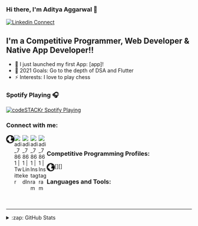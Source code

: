 ### Hi there, I'm Aditya Aggarwal 👋

[![Linkedin Connect](https://img.shields.io/badge/LinkedIn-0077B5?style=for-the-badge&logo=linkedin&logoColor=white)](https://www.linkedin.com/in/aditya7861/)

## I'm a Competitive Programmer, Web Developer & Native App Developer!!

- 🔭 I just launched my first App: [app]!
- 🥅 2021 Goals: Go to the depth of DSA and Flutter
- ⚡ Interests: I love to play chess 

### Spotify Playing 🎧

[<img src="https://now-playing-codestackr.vercel.app/api/spotify-playing" alt="codeSTACKr Spotify Playing" width="350" />](https://open.spotify.com/user/swyqyimdc12jajde4vpwd2x1b)

### Connect with me:

[<img align="left" alt="adi_7861" width="22px" src="https://raw.githubusercontent.com/iconic/open-iconic/master/svg/globe.svg" />][website]
[<img align="left" alt="adi_7861 | Twitter" width="22px" src="https://cdn.jsdelivr.net/npm/simple-icons@v3/icons/twitter.svg" />][twitter]
[<img align="left" alt="adi_7861 | LinkedIn" width="22px" src="https://cdn.jsdelivr.net/npm/simple-icons@v3/icons/linkedin.svg" />][linkedin]
[<img align="left" alt="adi_7861 | Instagram" width="22px" src="https://cdn.jsdelivr.net/npm/simple-icons@v3/icons/instagram.svg" />][instagram]
[<img align="left" alt="adi_7861 | Instagram" width="22px" src="https://cdn.jsdelivr.net/npm/simple-icons@v3/icons/facebook.svg" />][facebook]
<br />

### Competitive Programming Profiles:
[<img align="left" alt="codeSTACKr.com" width="22px" src="https://raw.githubusercontent.com/iconic/open-iconic/master/svg/globe.svg" />][]

### Languages and Tools:


<br />
<br />

---

<details>
  <summary>:zap: GitHub Stats</summary>

  <img align="left" alt="Aditya Aggarwal GitHub Stats" src="https://github-readme-stats.codestackr.vercel.app/api?username=aditya-786&show_icons=true&hide_border=true" />

</details>

[website]:https://www.linkedin.com/in/aditya7861/
[course]: https://www.linkedin.com/in/aditya7861/
[twitter]: https://www.linkedin.com/in/aditya7861/
[youtube]: https://www.linkedin.com/in/aditya7861/
[instagram]: https://www.linkedin.com/in/aditya7861/
[linkedin]: https://www.linkedin.com/in/aditya7861/
[facebook]:https://www.linkedin.com/in/aditya7861/
